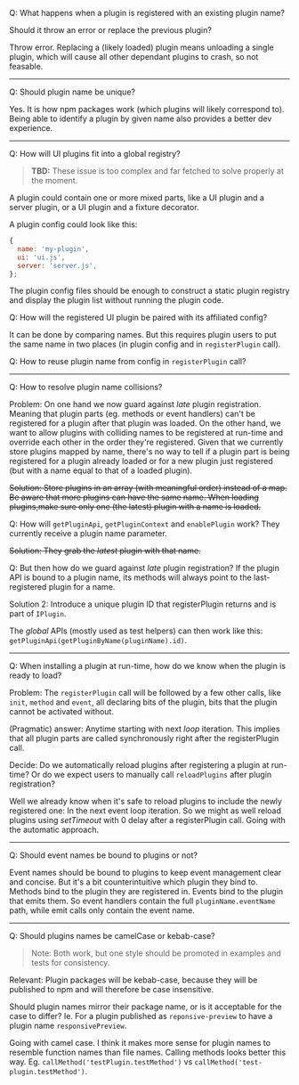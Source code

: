 Q: What happens when a plugin is registered with an existing plugin name?

Should it throw an error or replace the previous plugin?

Throw error. Replacing a (likely loaded) plugin means unloading a single plugin, which will cause all other dependant plugins to crash, so not feasable.

---

Q: Should plugin name be unique?

Yes. It is how npm packages work (which plugins will likely correspond to). Being able to identify a plugin by given name also provides a better dev experience.

---

Q: How will UI plugins fit into a global registry?

> **TBD:** These issue is too complex and far fetched to solve properly at the moment.

A plugin could contain one or more mixed parts, like a UI plugin and a server plugin, or a UI plugin and a fixture decorator.

A plugin config could look like this:

```js
{
  name: 'my-plugin',
  ui: 'ui.js',
  server: 'server.js',
};
```

The plugin config files should be enough to construct a static plugin registry and display the plugin list without running the plugin code.

Q: How will the registered UI plugin be paired with its affiliated config?

It can be done by comparing names. But this requires plugin users to put the same name in two places (in plugin config and in `registerPlugin` call).

Q: How to reuse plugin name from config in `registerPlugin` call?

---

Q: How to resolve plugin name collisions?

Problem: On one hand we now guard against _late_ plugin registration. Meaning that plugin parts (eg. methods or event handlers) can't be registered for a plugin after that plugin was loaded. On the other hand, we want to allow plugins with colliding names to be registered at run-time and override each other in the order they're registered. Given that we currently store plugins mapped by name, there's no way to tell if a plugin part is being registered for a plugin already loaded or for a new plugin just registered (but with a name equal to that of a loaded plugin).

~~Solution: Store plugins in an array (with meaningful order) instead of a map. Be aware that more plugins can have the same name. When loading plugins,make sure only one (the latest) plugin with a name is loaded.~~

Q: How will `getPluginApi`, `getPluginContext` and `enablePlugin` work? They currently receive a plugin name parameter.

~~Solution: They grab the _latest_ plugin with that name.~~

Q: But then how do we guard against _late_ plugin registration? If the plugin API is bound to a plugin name, its methods will always point to the last-registered plugin for a name.

Solution 2: Introduce a unique plugin ID that registerPlugin returns and is part of `IPlugin`.

The _global_ APIs (mostly used as test helpers) can then work like this: `getPluginApi(getPluginByName(pluginName).id)`.

---

Q: When installing a plugin at run-time, how do we know when the plugin is ready to load?

Problem: The `registerPlugin` call will be followed by a few other calls, like `init`, `method` and `event`, all declaring bits of the plugin, bits that the plugin cannot be activated without.

(Pragmatic) answer: Anytime starting with next _loop_ iteration. This implies that all plugin parts are called synchronously right after the registerPlugin call.

Decide: Do we automatically reload plugins after registering a plugin at run-time? Or do we expect users to manually call `reloadPlugins` after plugin registration?

Well we already know when it's safe to reload plugins to include the newly registered one: In the next event loop iteration. So we might as well reload plugins using _setTimeout_ with 0 delay after a registerPlugin call. Going with the automatic approach.

---

Q: Should event names be bound to plugins or not?

Event names should be bound to plugins to keep event management clear and concise. But it's a bit counterintuitive which plugin they bind to. Methods bind to the plugin they are registered in. Events bind to the plugin that emits them. So event handlers contain the full `pluginName.eventName` path, while emit calls only contain the event name.

---

Q: Should plugins names be camelCase or kebab-case?

> Note: Both work, but one style should be promoted in examples and tests for consistency.

Relevant: Plugin packages will be kebab-case, because they will be published to npm and will therefore be case insensitive.

Should plugin names mirror their package name, or is it acceptable for the case to differ? Ie. For a plugin published as `reponsive-preview` to have a plugin name `responsivePreview`.

Going with camel case. I think it makes more sense for plugin names to resemble function names than file names. Calling methods looks better this way. Eg. `callMethod('testPlugin.testMethod')` vs `callMethod('test-plugin.testMethod')`.
